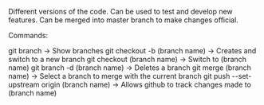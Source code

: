 Different versions of the code. Can be used to test and develop new features. Can be merged into master branch to make changes official.

Commands:

git branch -> Show branches
git checkout -b (branch name) -> Creates and switch to a new branch
git checkout (branch name) -> Switch to (branch name)
git branch -d (branch name) -> Deletes a branch 
git merge (branch name) -> Select a branch to merge with the current branch
git push --set-upstream origin (branch name) -> Allows github to track changes made to (branch name)